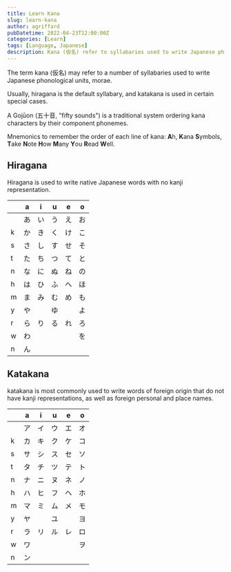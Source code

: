 ```yaml
---
title: Learn Kana
slug: learn-kana
author: agriffard
pubDatetime: 2022-04-23T12:00:00Z
categories: [Learn]
tags: [Language, Japanese]
description: Kana (仮名) refer to syllabaries used to write Japanese phonological units.
---
```


The term kana (仮名) may refer to a number of syllabaries used to write Japanese phonological units, morae.

Usually, hiragana is the default syllabary, and katakana is used in certain special cases.

A Gojūon (五十音, "fifty sounds") is a traditional system ordering kana characters by their component phonemes.

Mnemonics to remember the order of each line of kana: **A**h, **K**ana **S**ymbols, **T**ake **N**ote **H**ow **M**any **Y**ou **R**ead **W**ell.

## Hiragana

Hiragana is used to write native Japanese words with no kanji representation.

|     | a   | i   | u   | e   | o   |
| --- | --- | --- | --- | --- | --- |
|     | あ  | い  | う  | え  | お  |
| k   | か  | き  | く  | け  | こ  |
| s   | さ  | し  | す  | せ  | そ  |
| t   | た  | ち  | つ  | て  | と  |
| n   | な  | に  | ぬ  | ね  | の  |
| h   | は  | ひ  | ふ  | へ  | ほ  |
| m   | ま  | み  | む  | め  | も  |
| y   | や  |     | ゆ  |     | よ  |
| r   | ら  | り  | る  | れ  | ろ  |
| w   | わ  |     |     |     | を  |
| n   | ん  |     |     |     |     |

## Katakana

katakana is most commonly used to write words of foreign origin that do not have kanji representations, as well as foreign personal and place names.

|     | a   | i   | u   | e   | o   |
| --- | --- | --- | --- | --- | --- |
|     | ア  | イ  | ウ  | エ  | オ  |
| k   | カ  | キ  | ク  | ケ  | コ  |
| s   | サ  | シ  | ス  | セ  | ソ  |
| t   | タ  | チ  | ツ  | テ  | ト  |
| n   | ナ  | ニ  | ヌ  | ネ  | ノ  |
| h   | ハ  | ヒ  | フ  | ヘ  | ホ  |
| m   | マ  | ミ  | ム  | メ  | モ  |
| y   | ヤ  |     | ユ  |     | ヨ  |
| r   | ラ  | リ  | ル  | レ  | ロ  |
| w   | ワ  |     |     |     | ヲ  |
| n   | ン  |     |     |     |     |
